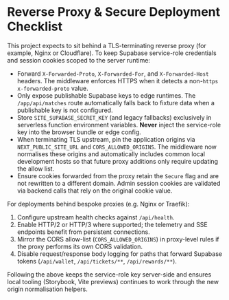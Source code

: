 # Reverse Proxy & Secure Deployment Checklist

This project expects to sit behind a TLS-terminating reverse proxy (for example, Nginx or Cloudflare). To keep Supabase service-role
credentials and session cookies scoped to the server runtime:

- Forward `X-Forwarded-Proto`, `X-Forwarded-For`, and `X-Forwarded-Host` headers. The middleware enforces HTTPS when it detects
  a non-`https` `x-forwarded-proto` value.
- Only expose publishable Supabase keys to edge runtimes. The `/app/api/matches` route automatically falls back to fixture data when
  a publishable key is not configured.
- Store `SITE_SUPABASE_SECRET_KEY` (and legacy fallbacks) exclusively in serverless function environment variables. **Never** inject the
  service-role key into the browser bundle or edge config.
- When terminating TLS upstream, pin the application origins via `NEXT_PUBLIC_SITE_URL` and `CORS_ALLOWED_ORIGINS`. The middleware now
  normalises these origins and automatically includes common local development hosts so that future proxy additions only require updating
  the allow list.
- Ensure cookies forwarded from the proxy retain the `Secure` flag and are not rewritten to a different domain. Admin session cookies are
  validated via backend calls that rely on the original cookie value.

For deployments behind bespoke proxies (e.g. Nginx or Traefik):

1. Configure upstream health checks against `/api/health`.
2. Enable HTTP/2 or HTTP/3 where supported; the telemetry and SSE endpoints benefit from persistent connections.
3. Mirror the CORS allow-list (`CORS_ALLOWED_ORIGINS`) in proxy-level rules if the proxy performs its own CORS validation.
4. Disable request/response body logging for paths that forward Supabase tokens (`/api/wallet`, `/api/tickets/**`, `/api/rewards/**`).

Following the above keeps the service-role key server-side and ensures local tooling (Storybook, Vite previews) continues to work through the
new origin normalisation helpers.

